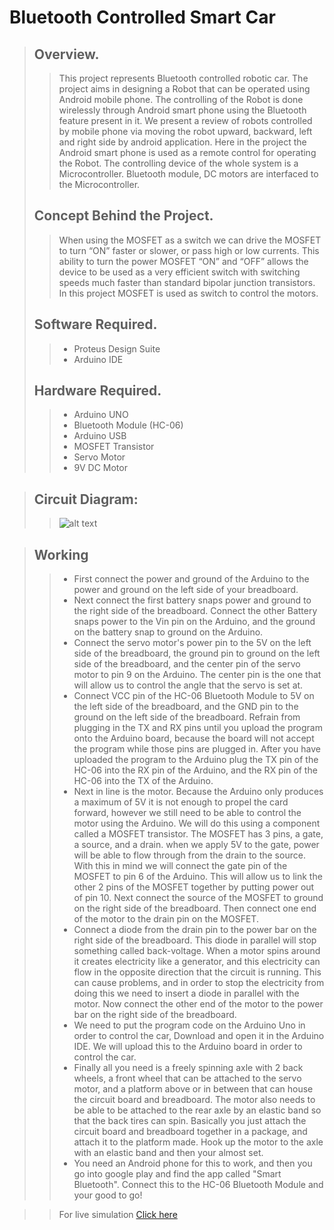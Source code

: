 # Bluetooth Controlled Smart Car
>## Overview.
>>This project represents Bluetooth controlled robotic car. The project aims in designing a Robot that can be operated using Android mobile phone. The controlling of the Robot is done wirelessly through Android smart phone using the Bluetooth feature present in it. We present a review of robots controlled by mobile phone via moving the robot upward, backward, left and right side by android application. Here in the project the Android smart phone is used as a remote control for operating the Robot. The controlling device of the whole system is a Microcontroller. Bluetooth module, DC motors are interfaced to the Microcontroller.<br/>
> ## Concept Behind the Project.
>>When using the MOSFET as a switch we can drive the MOSFET to turn “ON” faster or slower, or pass high or low currents. This ability to turn the power MOSFET “ON” and “OFF” allows the device to be used as a very efficient switch with switching speeds much faster than standard bipolar junction transistors. In this project MOSFET is used as switch to control the motors.
> ## Software Required.
>>* Proteus Design Suite<br/>
>>* Arduino IDE <br/>
> ## Hardware Required.
>> * Arduino UNO<br/>
>> * Bluetooth Module (HC-06)<br/>
>> * Arduino USB<br/>
>> * MOSFET Transistor<br/>
>> * Servo Motor<br/>
>> * 9V DC Motor<br/> 

> ## Circuit Diagram:
>>![alt text](https://github.com/ndmparvez/BluetoothControlledSmartCar/circuit.jpg?raw=true)

> ## Working
>> * First connect the power and ground of the Arduino to the power and ground on the left side of your breadboard.<br/>
>> * Next connect the first battery snaps power and ground to the right side of the breadboard. Connect the other Battery snaps power to the Vin pin on the Arduino, and the ground on the battery snap to ground on the Arduino.<br/>
>> * Connect the servo motor's power pin to the 5V on the left side of the breadboard, the ground pin to ground on the left side of the breadboard, and the center pin of the servo motor to pin 9 on the Arduino. The center pin is the one that will allow us to control the angle that the servo is set at.<br/>
>>  * Connect VCC pin of the HC-06 Bluetooth Module to 5V on the left side of the breadboard, and the GND pin to the ground on the left side of the breadboard. Refrain from plugging in the TX and RX pins until you upload the program onto the Arduino board, because the board will not accept the program while those pins are plugged in. After you have uploaded the program to the Arduino plug the TX pin of the HC-06 into the RX pin of the Arduino, and the RX pin of the HC-06 into the TX of the Arduino.<br/>
>>  * Next in line is the motor. Because the Arduino only produces a maximum of 5V it is not enough to propel the card forward, however we still need to be able to control the motor using the Arduino. We will do this using a component called a MOSFET transistor. The MOSFET has 3 pins, a gate, a source, and a drain. when we apply 5V to the gate, power will be able to flow through from the drain to the source. With this in mind we will connect the gate pin of the MOSFET to pin 6 of the Arduino. This will allow us to link the other 2 pins of the MOSFET together by putting power out of pin 10. Next connect the source of the MOSFET to ground on the right side of the breadboard. Then connect one end of the motor to the drain pin on the MOSFET. <br/>
>>  * Connect a diode from the drain pin to the power bar on the right side of the breadboard. This diode in parallel will stop something called back-voltage. When a motor spins around it creates electricity like a generator, and this electricity can flow in the opposite direction that the circuit is running. This can cause problems, and in order to stop the electricity from doing this we need to insert a diode in parallel with the motor. Now connect the other end of the motor to the power bar on the right side of the breadboard.<br/>
>>  * We need to put the program code on the Arduino Uno in order to control the car, Download and open it in the Arduino IDE. We will upload this to the Arduino board in order to control the car.<br/>
>>  * Finally all you need is a freely spinning axle with 2 back wheels, a front wheel that can be attached to the servo motor, and a platform above or in between that can house the circuit board and breadboard. The motor also needs to be able to be attached to the rear axle by an elastic band so that the back tires can spin. Basically you just attach the circuit board and breadboard together in a package, and attach it to the platform made. Hook up the motor to the axle with an elastic band and then your almost set.<br/>
>>  * You need an Android phone for this to work, and then you go into google play and find the app called "Smart Bluetooth". Connect this to the HC-06 Bluetooth Module and your good to go!<br/>


>> For live simulation [Click here](https://drive.google.com/file/d/1IdVjetmgshf5lBt1eXNezATNBO3fBiXf/view?usp=sharing) 
